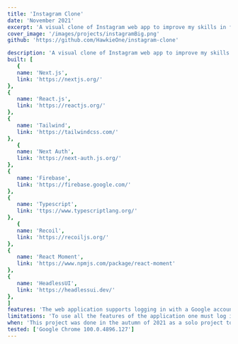 ```yaml
---
title: 'Instagram Clone'
date: 'November 2021'
excerpt: 'A visual clone of Instagram web app to improve my skills in frontend development.'
cover_image: '/images/projects/instagramBig.png'
github: 'https://github.com/HawkieOne/instagram-clone'

description: 'A visual clone of Instagram web app to improve my skills in frontend development. In the project some new libraries are explored. These include Firebase for database management, Next Auth with Google authorization, Recoil for React state management, HeadlessUI for visual components and React Moment for showing relevant timestamps.'
built: [
   {
   name: 'Next.js',
   link: 'https://nextjs.org/'
},
{
   name: 'React.js',
   link: 'https://reactjs.org/'
},
{
   name: 'Tailwind',
   link: 'https://tailwindcss.com/'
},
   {
   name: 'Next Auth',
   link: 'https://next-auth.js.org/'
},
{
   name: 'Firebase',
   link: 'https://firebase.google.com/'
},
{
   name: 'Typescript',
   link: 'ttps://www.typescriptlang.org/'
},
   {
   name: 'Recoil',
   link: 'https://recoiljs.org/'
},
{
   name: 'React Moment',
   link: 'https://www.npmjs.com/package/react-moment'
},
{
   name: 'HeadlessUI',
   link: 'https://headlessui.dev/'
},
]
features: 'The web application supports logging in with a Google account, posting images, liking posts and commenting on posts. This is to mimic the basic functionality of Instagram. You can use the web application without logging in but then you can inly see the posts. You can not like or comment on posts and not posting you own images. I have plans to further develop the application to support posting stories, nested comments and support following different profiles.'
limitations: 'To use all the features of the application one must log in with a Google account. It would be better if one could use their Instagram account to log in. This would probably be possible to do but since Google works well right now I have no plans right now to extend the login alternatives.'
when: 'This project was done in the autumn of 2021 as a solo project to increase my knowledge in mainly NextJS, TypeScript and Firebase. In the beginning I followed a tutorial but I extended the functionality of the web applications beyond of what the tutorial did.'
tested: ['Google Chrome 100.0.4896.127']
---
```

